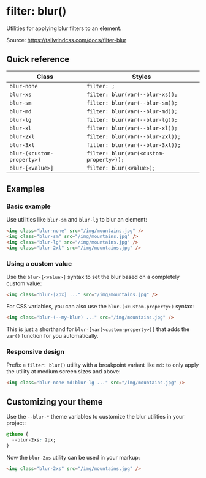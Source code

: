 # filter: blur()

Utilities for applying blur filters to an element.

Source: https://tailwindcss.com/docs/filter-blur

## Quick reference

| Class | Styles |
|---|---|
| `blur-none` | `filter: ;` |
| `blur-xs` | `filter: blur(var(--blur-xs));` |
| `blur-sm` | `filter: blur(var(--blur-sm));` |
| `blur-md` | `filter: blur(var(--blur-md));` |
| `blur-lg` | `filter: blur(var(--blur-lg));` |
| `blur-xl` | `filter: blur(var(--blur-xl));` |
| `blur-2xl` | `filter: blur(var(--blur-2xl));` |
| `blur-3xl` | `filter: blur(var(--blur-3xl));` |
| `blur-(<custom-property>)` | `filter: blur(var(<custom-property>));` |
| `blur-[<value>]` | `filter: blur(<value>);` |

## Examples

### Basic example

Use utilities like `blur-sm` and `blur-lg` to blur an element:

```html
<img class="blur-none" src="/img/mountains.jpg" />
<img class="blur-sm" src="/img/mountains.jpg" />
<img class="blur-lg" src="/img/mountains.jpg" />
<img class="blur-2xl" src="/img/mountains.jpg" />
```

### Using a custom value

Use the `blur-[<value>]` syntax to set the blur based on a completely custom value:

```html
<img class="blur-[2px] ..." src="/img/mountains.jpg" />
```

For CSS variables, you can also use the `blur-(<custom-property>)` syntax:

```html
<img class="blur-(--my-blur) ..." src="/img/mountains.jpg" />
```

This is just a shorthand for `blur-[var(<custom-property>)]` that adds the `var()` function for you automatically.

### Responsive design

Prefix a `filter: blur()` utility with a breakpoint variant like `md:` to only apply the utility at medium screen sizes and above:

```html
<img class="blur-none md:blur-lg ..." src="/img/mountains.jpg" />
```

## Customizing your theme

Use the `--blur-*` theme variables to customize the blur utilities in your project:

```css
@theme {
  --blur-2xs: 2px;
}
```

Now the `blur-2xs` utility can be used in your markup:

```html
<img class="blur-2xs" src="/img/mountains.jpg" />
```

